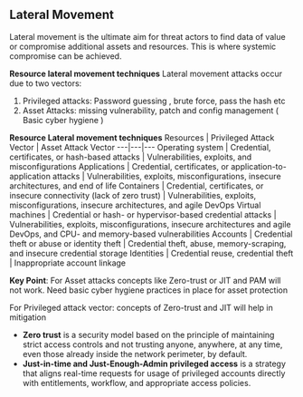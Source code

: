 ## Lateral Movement

Lateral movement is the ultimate aim for threat actors to find data of value or compromise additional assets and resources. This is where systemic compromise can be achieved. 

**Resource lateral movement techniques**
Lateral movement attacks occur due to two vectors:
1. Privileged attacks: Password guessing , brute force, pass the hash etc
2. Asset Attacks: missing vulnerability, patch and config management ( Basic cyber hygiene )

**Resource Lateral movement techniques**
Resources | Privileged Attack Vector | Asset Attack Vector
---|---|---
Operating system | Credential, certificates, or hash-based attacks | Vulnerabilities, exploits, and misconfigurations
Applications | Credential, certificates, or application-to-application attacks | Vulnerabilities, exploits, misconfigurations, insecure architectures, and end of life
Containers | Credential, certificates, or insecure connectivity (lack of zero trust) | Vulnerabilities, exploits, misconfigurations, insecure architectures, and agile DevOps
Virtual machines | Credential or hash- or hypervisor-based credential attacks | Vulnerabilities, exploits, misconfigurations, insecure architectures and agile DevOps, and CPU- and memory-based vulnerabilities
Accounts | Credential theft or abuse or identity theft | Credential theft, abuse, memory-scraping, and insecure credential storage 
Identities | Credential reuse, credential theft | Inappropriate account linkage



**Key Point**: For Asset attacks concepts like Zero-trust or JIT and PAM will not work. Need basic cyber hygiene practices in place for asset protection

For Privileged attack vector: concepts of Zero-trust and JIT will help in mitigation
 - **Zero trust** is a security model based on the principle of maintaining strict access controls and not trusting anyone, anywhere, at any time, even those already inside the network perimeter, by default.
 - **Just-in-time and Just-Enough-Admin privileged access** is a strategy that aligns real-time requests for usage of privileged accounts directly with entitlements, workflow, and appropriate access policies.
 